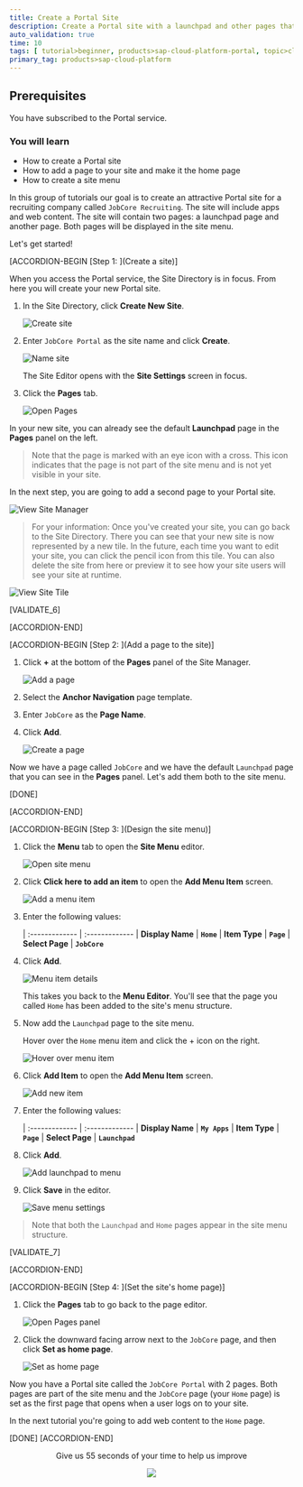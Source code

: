 ```yaml
---
title: Create a Portal Site
description: Create a Portal site with a launchpad and other pages that will contain apps and web content.
auto_validation: true
time: 10
tags: [ tutorial>beginner, products>sap-cloud-platform-portal, topic>cloud, products>sap-fiori ]
primary_tag: products>sap-cloud-platform
---
```


## Prerequisites
You have subscribed to the Portal service.


### You will learn
  - How to create a Portal site
  - How to add a page to your site and make it the home page
  - How to create a site menu

In this group of tutorials our goal is to create an attractive Portal site for a recruiting company called `JobCore Recruiting`. The site will include apps and web content. The site will contain two pages: a launchpad page and another page. Both pages will be displayed in the site menu.

Let's get started!

[ACCORDION-BEGIN [Step 1: ](Create a site)]

When you access the Portal service, the Site Directory is in focus. From here you will create your new Portal site.


1. In the Site Directory, click **Create New Site**.

    ![Create site](5_create_new_site.png)

2. Enter `JobCore Portal` as the site name and click **Create**.

    ![Name site](6_name_site.png)

    The Site Editor opens with the **Site Settings** screen in focus.

3. Click the **Pages** tab.

    ![Open Pages](7a_open_pages_tab.png)

In your new site, you can already see the default **Launchpad** page in the **Pages** panel on the left.
> Note that the page is marked with an eye icon with a cross. This icon indicates that the page is not part of the site menu and is not yet visible in your site.

In the next step, you are going to add a second page to your Portal site.

  ![View Site Manager](7_view_launchpad_page.png)

>For your information: Once you've created your site, you can go back to the Site Directory. There you can see that your new site is now represented by a new tile. In the future, each time you want to edit your site, you can click the pencil icon from this tile. You can also delete the site from here or preview it to see how your site users will see your site at runtime.

![View Site Tile](8_view_site_tile.png)


[VALIDATE_6]

[ACCORDION-END]


[ACCORDION-BEGIN [Step 2: ](Add a page to the site)]


1. Click **+** at the bottom of the  **Pages** panel of the Site Manager.

    ![Add a page](8a_add_page.png)

2. Select the **Anchor Navigation** page template.

3. Enter `JobCore` as the **Page Name**.

4. Click **Add**.

    ![Create a page](9_create_freestyle_page.png)

Now we have a page called `JobCore` and we have the default `Launchpad` page that you can see in the **Pages** panel. Let's add them both to the site menu.   

[DONE]

[ACCORDION-END]


[ACCORDION-BEGIN [Step 3: ](Design the site menu)]


1. Click the **Menu** tab to open the **Site Menu** editor.

    ![Open site menu](10_open_site_menu.png)

2. Click  **Click here to add an item** to open the **Add Menu Item** screen.

    ![Add a menu item](11_add_menu_item.png)

3. Enter the following values:

    |  :------------- | :-------------
    |  **Display Name** | **`Home`**
    |  **Item Type**    | **`Page`**
    |  **Select Page**  | **`JobCore`**

4. Click **Add**.  

    ![Menu item details](11a_edit_menu.png)

    This takes you back to the **Menu Editor**. You'll see that the page you called `Home` has been added to the site's menu structure.

5. Now add the `Launchpad` page to the site menu.

    Hover over the `Home` menu item and click the + icon on the right.

    ![Hover over menu item](13_hover.png)

6. Click **Add Item** to open the **Add Menu Item** screen.

    ![Add new item](13a_add_new_item.png)

7. Enter the following values:


    |  :------------- | :-------------
    |  **Display Name**           | **`My Apps`**
    |  **Item Type**           | **`Page`**
    |  **Select Page**    | **`Launchpad`**

8. Click **Add**.

    ![Add launchpad to menu](14_add_launchpad_tomenu.png)

9. Click **Save** in the editor.

    ![Save menu settings](15_save_menu_launchpad.png)

>Note that both the `Launchpad` and `Home` pages appear in the site menu structure.

[VALIDATE_7]

[ACCORDION-END]


[ACCORDION-BEGIN [Step 4: ](Set the site's home page)]


1. Click the **Pages** tab to go back to the page editor.

    ![Open Pages panel](17_pages_panel.png)

2. Click the downward facing arrow next to the `JobCore` page, and then click **Set as home page**.

    ![Set as home page](18_set_home_page.png)

Now you have a Portal site called the `JobCore Portal` with 2 pages. Both pages are part of the site menu and the `JobCore` page (your `Home` page) is set as the first page that opens when a user logs on to your site.

In the next tutorial you're going to add web content to the `Home` page.

[DONE]
[ACCORDION-END]

<p style="text-align: center;">Give us 55 seconds of your time to help us improve</p>

<p style="text-align: center;"><a href="https://s.userzoom.com/m/MyBDODgzUzQxNiAg" target="_blank"><img src="https://raw.githubusercontent.com/SAPDocuments/Tutorials/master/data/images/285738_Emotion_Faces_R_purple.png"></a></p>
